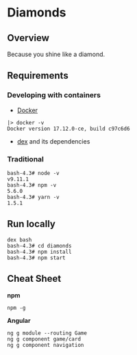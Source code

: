 # Diamonds

## Overview

Because you shine like a diamond.

## Requirements

### Developing with containers

- [Docker](https://www.docker.com/)

```
|> docker -v
Docker version 17.12.0-ce, build c97c6d6
```

- [dex](https://github.com/Driftrock/dex) and its dependencies

### Traditional

```
bash-4.3# node -v
v9.11.1
bash-4.3# npm -v
5.6.0
bash-4.3# yarn -v
1.5.1
```

## Run locally

```
dex bash
bash-4.3# cd diamonds
bash-4.3# npm install
bash-4.3# npm start
```

## Cheat Sheet

**npm**
```
npm -g
```

**Angular**
```
ng g module --routing Game
ng g component game/card
ng g component navigation
```

